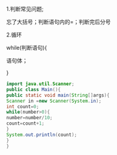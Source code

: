 1.判断常见问题;

忘了大括号；判断语句内的=；判断完后分号

2.循环

while(判断语句){

语句体；

}

```java
import java.util.Scanner;
public class Main(){
public static void main(String[]args){
Scanner in =new Scanner(System.in);
int count=0;
while(number>0){
number=number/10;
count=count+1;
}
System.out.println(count);
}
}
```

